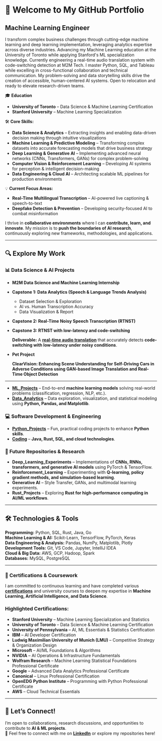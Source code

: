 # 🚀 Welcome to My GitHub Portfolio  

## Machine Learning Engineer  

I transform complex business challenges through cutting-edge machine learning and deep learning implementation, leveraging analytics expertise across diverse industries. Advancing my Machine Learning education at the University of Toronto while applying Stanford's ML specialization knowledge. Currently engineering a real-time audio translation system with code-switching detection at M2M Tech. I master Python, SQL, and Tableau while excelling in cross-functional collaboration and technical communication. My problem-solving and data storytelling skills drive the creation of accessible, human-centered AI systems. Open to relocation and ready to elevate research-driven teams.

🎓 **Education**  
- **University of Toronto** – Data Science & Machine Learning Certification    
- **Stanford University** – Machine Learning Specialization

🛠 **Core Skills:**  
- **Data Science & Analytics** – Extracting insights and enabling data-driven decision making through intuitive visualizations  
- **Machine Learning & Predictive Modeling** – Transforming complex datasets into accurate forecasting models that drive business strategy  
- **Deep Learning & Generative AI** – Implementing advanced neural networks (CNNs, Transformers, GANs) for complex problem-solving  
- **Computer Vision & Reinforcement Learning** – Developing AI systems for perception & intelligent decision-making  
- **Data Engineering & Cloud AI** – Architecting scalable ML pipelines for production environments  

💡 **Current Focus Areas:**  
- **Real-Time Multilingual Transcription** – AI-powered live captioning & speech-to-text  
- **Deepfake Detection & Prevention** – Developing security-focused AI to combat misinformation  

I thrive in **collaborative environments** where I can **contribute, learn, and innovate**. My mission is to **push the boundaries of AI research**, continuously exploring new frameworks, methodologies, and applications.  

---

## 🔍 Explore My Work  

### 📊 Data Science & AI Projects
- **M2M Data Science and Machine Learning Internship**

* **Capstone 1: Data Analytics (Speech & Language Trends Analysis)**
    * Dataset Selection & Exploration
    * AI vs. Human Transcription Accuracy
    * Data Visualization & Report
* **Capstone 2: Real-Time Noisy Speech Transcription (RTNST)**
    
* **Capstone 3: RTNST with low-latency and code-switching**
    
  **Deliverable:** A [**real-time audio translation**](https://github.com/VinodAnbalagan/Real-time-audio-translation.git) that accurately detects **code-switching with low-latency under noisy conditions**. 

- **Pet Project**
  
	**ClearVision: Enhancing Scene Understanding for Self-Driving Cars in Adverse Conditions using GAN-based Image Translation and Real-Time Object Detection**

--- 

- [**ML_Projects**](https://github.com/VinodAnbalagan/ML_Projects.git) – End-to-end **machine learning models** solving real-world problems (classification, regression, NLP, etc.).  
- [**Data_Analytics**](https://github.com/VinodAnbalagan/Data_Analytics.git) – Data exploration, visualization, and statistical modeling using **Python, Pandas, and Matplotlib**.  
  
### 💻 Software Development & Engineering  
- [**Python_Projects**](https://github.com/VinodAnbalagan/Python_Projects.git) – Fun, practical coding projects to enhance **Python skills**.    
- [**Coding**](https://github.com/VinodAnbalagan/Coding-Repo.git) – **Java, Rust, SQL, and cloud technologies**.  

### 🚀 Future Repositories & Research 
- **Deep_Learning_Experiments** – Implementations of **CNNs, RNNs, transformers, and generative AI models** using PyTorch & TensorFlow.
- **Reinforcement_Learning** – Experimenting with **Q-learning, policy gradient methods, and simulation-based learning**.
- **Generative AI** – Style Transfer, GANs, and multimodal learning experiments.  
- **Rust_Projects** – Exploring **Rust for high-performance computing in AI/ML workflows**.    

---

## 🛠️ Technologies & Tools  

**Programming:** Python, SQL, Rust, Java, Go  
**Machine Learning & AI:** Scikit-Learn, TensorFlow, PyTorch, Keras  
**Data Engineering & Analysis:** Pandas, NumPy, Matplotlib, Plotly  
**Development Tools:** Git, VS Code, Jupyter, IntelliJ IDEA  
**Cloud & Big Data:** AWS, GCP, Hadoop, Spark  
**Databases:** MySQL, PostgreSQL  

---
### **📜 Certifications & Coursework**  
I am committed to continuous learning and have completed various [**certifications**](https://github.com/VinodAnbalagan/Certifications-.git) and university courses to deepen my expertise in **Machine Learning, Artificial Intelligence, and Data Science**. 

### **Highlighted Certifications:**  
- **Stanford University** – Machine Learning Specialization and Statistics 
- **University of Toronto** – Data Science & Machine Learning Certification  
- **University of Pennsylvania** – AI, ML Essentials & Statistics Certification  
- **IBM** – AI Developer Certification  
- **Ludwig Maximilian University of Munich (LMU)** – Competitive Strategy & Organization Design  
- **Microsoft** – AI/ML Foundations & Algorithms  
- **NVIDIA** – AI Operations & Infrastructure Fundamentals  
- **Wolfram Research** – Machine Learning Statistical Foundations Professional Certificate  
- **Google** – Advanced Data Analytics Professional Certificate  
- **Canonical** – Linux Professional Certification  
- **OpenEDG Python Institute** – Programming with Python Professional Certificate  
- **AWS** – Cloud Technical Essentials 

---

## 🤝 Let’s Connect!  
I’m open to collaborations, research discussions, and opportunities to contribute to **AI & ML projects**.  
📩 Feel free to connect with me on **[LinkedIn](https://www.linkedin.com/in/vinod-anbalagan/)** or explore my repositories here!  
